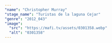 ```yaml
---
"name": "Christopher Murray"
"stage_name": "Turistas de la laguna Cejar"
"genre": "2012_043"
"image":
  "src": "https://mafi.tv/assets/0301358.webp"
  "alt": "0301358"
---
```

